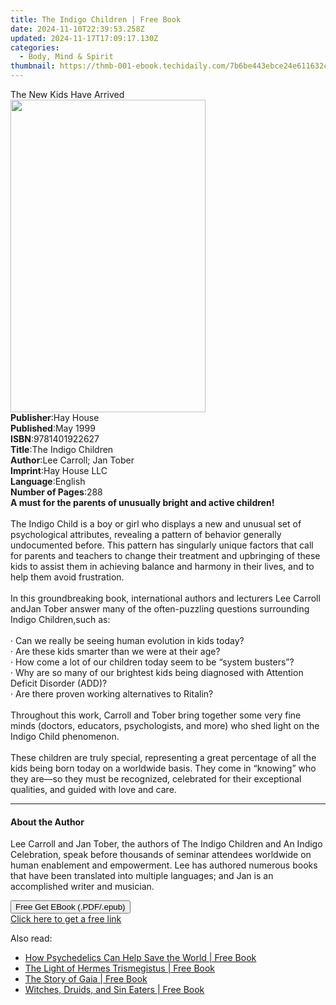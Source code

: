 ```yaml
---
title: The Indigo Children | Free Book
date: 2024-11-10T22:39:53.258Z
updated: 2024-11-17T17:09:17.130Z
categories:
  - Body, Mind & Spirit
thumbnail: https://thmb-001-ebook.techidaily.com/7b6be443ebce24e611632ca77ad463c2723ee21eaf0c9d1dce192235c91d8cc9.jpg
---
```

<main id="book-container">
  <div class="flex flex-col">
    <div class="book-brief flex-1 py-6 px-4 sm:p-6 md:py-10 md:px-8">
      <!-- brief-->
      <div class="book-brief-main">The New Kids Have Arrived</div>
    </div>
    <div
      class="book-meta-info flex-1 grid gap-4 col-start-1 col-end-3 row-start-1 sm:mb-6 sm:grid-cols-4 lg:gap-6 lg:col-start-2 lg:row-end-6 lg:row-span-6 lg:mb-0"
    >
      <div
        class="book-meta-info-left place-content-center mt-4 p-4 text-sm leading-6 col-start-2 col-span-2 dark:text-slate-400"
      >
        <img
          class="w-full h-500 object-cover rounded-lg sm:h-255 sm:col-span-2 lg:col-span-full"
          src="https://img-001-ebook.techidaily.com/7ceeae448a0b76146a6338e3161bfc80858ac633f6d41110876712a877266553.jpg"
          alt=""
          width="312"
          height="500"
        />
      </div>
      <div
        class="book-meta-info-right mt-2 col-start-1 row-start-2 col-span-3 self-center"
      >
        <!-- meta data  -->
        <div class="flex flex-col px-4 md:px-8">
          <div class="flex-1">
            <strong>Publisher</strong>:<span class="px-2">Hay House</span>
          </div>
          <div class="flex-1">
            <strong>Published</strong>:<span class="px-2">May 1999</span>
          </div>
          <div class="flex-1">
            <strong>ISBN</strong>:<span class="px-2">9781401922627</span>
          </div>
          <div class="flex-1">
            <strong>Title</strong>:<span class="px-2">The Indigo Children</span>
          </div>
          <div class="flex-1">
            <strong>Author</strong>:<span class="px-2"
              >Lee Carroll; Jan Tober</span
            >
          </div>
          <div class="flex-1">
            <strong>Imprint</strong>:<span class="px-2">Hay House LLC</span>
          </div>
          <div class="flex-1">
            <strong>Language</strong>:<span class="px-2">English</span>
          </div>
          <div class="flex-1">
            <strong>Number of Pages</strong>:<span class="px-2">288</span>
          </div>
        </div>
      </div>
    </div>
    <div class="book-description flex-1 py-6 px-4 sm:p-6 md:py-10 md:px-8">
      <div class="book-description-main">
        <div accordion-content="" id="description">
          <b>A must for the parents of unusually bright and active children!</b
          ><br /><br />The Indigo Child is a boy or girl who displays a new and
          unusual set of psychological attributes, revealing a pattern of
          behavior generally undocumented before. This pattern has singularly
          unique factors that call for parents and teachers to change their
          treatment and upbringing of these kids to assist them in achieving
          balance and harmony in their lives, and to help them avoid
          frustration.<br /><br />In this groundbreaking book, international
          authors and lecturers Lee Carroll andJan Tober answer many of the
          often-puzzling questions surrounding Indigo Children,such as:<br /><br />·
          Can we really be seeing human evolution in kids today?<br />· Are
          these kids smarter than we were at their age?<br />· How come a lot of
          our children today seem to be “system busters”?<br />· Why are so many
          of our brightest kids being diagnosed with Attention Deficit Disorder
          (ADD)?<br />· Are there proven working alternatives to Ritalin?<br /><br />Throughout
          this work, Carroll and Tober bring together some very fine minds
          (doctors, educators, psychologists, and more) who shed light on the
          Indigo Child phenomenon.<br /><br />These children are truly special,
          representing a great percentage of all the kids being born today on a
          worldwide basis. They come in “knowing” who they are—so they must be
          recognized, celebrated for their exceptional qualities, and guided
          with love and care.
        </div>
        <div class="accordion-fader"></div>
      </div>
    </div>
    <div class="book-excerpts flex-1 py-6 px-4 sm:p-6 md:py-10 md:px-8">
      <!-- excerpts-->
      <div class="book-excerpts-main">
        <hr />
        <h4 class="placeholder placeholder-heading">
          <span>About the Author</span>
        </h4>
        <p>
          Lee Carroll and Jan Tober, the authors of The Indigo Children and An
          Indigo Celebration, speak before thousands of seminar attendees
          worldwide on human enablement and empowerment. Lee has authored
          numerous books that have been translated into multiple languages; and
          Jan is an accomplished writer and musician.
        </p>
      </div>
    </div>
    <div
      class="book-about-author flex-1 py-6 px-4 sm:p-6 md:py-10 md:px-8"
    ></div>
    <div class="book-free-get flex-1 py-6 px-4 sm:p-6 md:py-10 md:px-8">
      <button
        id="btn-free-get"
        class="bg-blue-500 hover:bg-blue-700 text-white font-bold py-2 px-4 rounded"
      >
        Free Get EBook (.PDF/.epub)
      </button>
      <div id="countdown-display" class="px-2 text-lg mt-2"></div>
      <a
        id="free-link"
        class="hidden bg-blue-500 hover:bg-blue-700 text-white font-bold py-2 px-4 rounded"
        href="https://www.ebooks.com/en-us/book/96316881/the-indigo-children/lee-carroll/"
        target="_blank"
        >Click here to get a free link</a
      >
    </div>
    <script>
      let countdownTime = 0;
      let countdownInterval = null;
      document
        .getElementById('btn-free-get')
        .addEventListener('click', startCountdown);
      function startCountdown() {
        countdownTime = new Date().getTime() + 60000 * 3;
        countdownInterval = setInterval(updateCountdown, 1000);
        document.getElementById('btn-free-get').disabled = true;
        document
          .getElementById('btn-free-get')
          .classList.add('bg-gray-500', 'cursor-not-allowed');
      }
      function updateCountdown() {
        let currentTime = new Date().getTime();
        let timeLeft = countdownTime - currentTime;
        let secondsLeft = Math.floor(timeLeft / 1000);
        document.getElementById('countdown-display').innerHTML =
          `Remaining time: ${secondsLeft} seconds.`;
        if (secondsLeft <= 0) {
          clearInterval(countdownInterval);
          document.getElementById('btn-free-get').classList.add('hidden');
          document.getElementById('free-link').classList.remove('hidden');
          document.getElementById('countdown-display').innerHTML = '';
        }
      }
    </script>
  </div>
</main>

<ins class="adsbygoogle"
      style="display:block"
      data-ad-client="ca-pub-7571918770474297"
      data-ad-slot="8358498916"
      data-ad-format="auto"
      data-full-width-responsive="true"></ins>
    

<span class="atpl-alsoreadstyle">Also read:</span>
<div><ul>
<li><a href="https://novels-ebooks.techidaily.com/210500798-9781644114919-how-psychedelics-can-help-save-the-world/"><u>How Psychedelics Can Help Save the World | Free Book</u></a></li>
<li><a href="https://novels-ebooks.techidaily.com/210500797-9781644114629-the-light-of-hermes-trismegistus/"><u>The Light of Hermes Trismegistus | Free Book</u></a></li>
<li><a href="https://novels-ebooks.techidaily.com/210500800-9781644115329-the-story-of-gaia/"><u>The Story of Gaia | Free Book</u></a></li>
<li><a href="https://novels-ebooks.techidaily.com/210500796-9781644114292-witches-druids-and-sin-eaters/"><u>Witches, Druids, and Sin Eaters | Free Book</u></a></li>
</ul></div>

